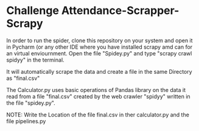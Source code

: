 # Challenge Attendance-Scrapper-Scrapy

In order to run the spider, clone this repository on your system and open it in Pycharm (or any other IDE where you have installed scrapy amd can for an virtual enviournment. Open the file "Spidey.py" and type "scrapy crawl spidyy" in the terminal. 

It will automatically scrape the data and create a file in the same Directory as "final.csv" 

The Calculator.py uses basic operations of Pandas library on the data it read from a file "final.csv" created by the web crawler "spidyy" written in the file "spidey.py".


NOTE: Write the Location of the file final.csv in ther calculator.py and the file pipelines.py
